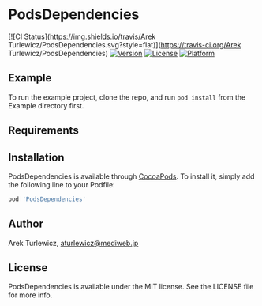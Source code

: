 # PodsDependencies

[![CI Status](https://img.shields.io/travis/Arek Turlewicz/PodsDependencies.svg?style=flat)](https://travis-ci.org/Arek Turlewicz/PodsDependencies)
[![Version](https://img.shields.io/cocoapods/v/PodsDependencies.svg?style=flat)](https://cocoapods.org/pods/PodsDependencies)
[![License](https://img.shields.io/cocoapods/l/PodsDependencies.svg?style=flat)](https://cocoapods.org/pods/PodsDependencies)
[![Platform](https://img.shields.io/cocoapods/p/PodsDependencies.svg?style=flat)](https://cocoapods.org/pods/PodsDependencies)

## Example

To run the example project, clone the repo, and run `pod install` from the Example directory first.

## Requirements

## Installation

PodsDependencies is available through [CocoaPods](https://cocoapods.org). To install
it, simply add the following line to your Podfile:

```ruby
pod 'PodsDependencies'
```

## Author

Arek Turlewicz, aturlewicz@mediweb.jp

## License

PodsDependencies is available under the MIT license. See the LICENSE file for more info.
